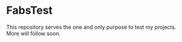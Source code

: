# FabsTest
This repository serves the one and only purpose to test my projects.  
More will follow soon.
